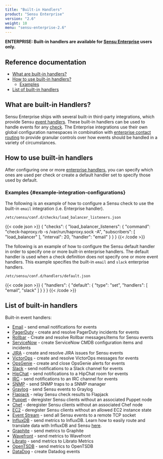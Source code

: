 ```yaml
---
title: "Built-in Handlers"
product: "Sensu Enterprise"
version: "2.6"
weight: 10
menu: "sensu-enterprise-2.6"
---
```

**ENTERPRISE: Built-in handlers are available for [Sensu Enterprise][0]
users only.**

## Reference documentation

- [What are built-in handlers?](#what-are-built-in-handlers)
- [How to use built-in handlers?](#how-to-use-built-in-handlers)
  - [Examples](#example-integration-configurations)
- [List of built-in handlers](#list-of-built-in-handlers)

## What are built-in Handlers?

Sensu Enterprise ships with several built-in third-party integrations, which
provide Sensu [event handlers][1]. These built-in handlers can be used to handle
events for any [check][2]. The Enterprise integrations use their own global
configuration namespaces in combination with [enterprise contact routing][3] to
provide granular controls over how events should be handled in a variety of
circumstances.

## How to use built-in handlers

After configuring one or more [enterprise handlers][4], you can specify which
ones are used per check or create a default handler set to specify those used by
default.

### Examples {#example-integration-configurations}

The following is an example of how to configure a Sensu check to use the
built-in `email` integration (i.e. Enterprise handler).

`/etc/sensu/conf.d/checks/load_balancer_listeners.json`

{{< code json >}}
{
  "checks": {
    "load_balancer_listeners": {
      "command": "check-haproxy.rb -s /var/run/haproxy.sock -A",
      "subscribers": [
        "load_balancer"
      ],
      "interval": 20,
      "handler": "email"
    }
  }
}
{{< /code >}}

The following is an example of how to configure the Sensu default handler in
order to specify one or more built-in enterprise handlers. The default handler
is used when a check definition does not specify one or more event handlers.
This example specifies the built-in `email` and `slack` enterprise handlers.

`/etc/sensu/conf.d/handlers/default.json`

{{< code json >}}
{
  "handlers": {
    "default": {
      "type": "set",
      "handlers": [
        "email",
        "slack"
      ]
    }
  }
}
{{< /code >}}


## List of built-in handlers

Built-in event handlers:

- [Email](../integrations/email) - send email notifications for events
- [PagerDuty](../integrations/pagerduty) - create and resolve PagerDuty incidents for events
- [Rollbar](../integrations/rollbar) - Create and resolve Rollbar messages/items for Sensu events
- [ServiceNow](../integrations/servicenow) - create ServiceNow CMDB configuration items and incidents
- [JIRA](../integrations/jira) - create and resolve JIRA issues for Sensu events
- [VictorOps](../integrations/victorops) - create and resolve VictorOps messages for events
- [OpsGenie](../integrations/opsgenie) - create and close OpsGenie alerts for events
- [Slack](../integrations/slack) - send notifications to a Slack channel for events
- [HipChat](../integrations/hipchat) - send notifications to a HipChat room for events
- [IRC](../integrations/irc) - send notifications to an IRC channel for events
- [SNMP](../integrations/snmp) - send SNMP traps to a SNMP manager
- [Graylog](../integrations/graylog) - send Sensu events to Graylog
- [Flapjack](../integrations/flapjack) - relay Sensu check results to Flapjack
- [Puppet](../integrations/puppet) - deregister Sensu clients without an associated Puppet node
- [Chef](../integrations/chef) - deregister Sensu clients without an associated Chef node
- [EC2](../integrations/ec2) - deregister Sensu clients without an allowed EC2 instance state
- [Event Stream](../integrations/event_stream) - send all Sensu events to a remote TCP socket
- [InfluxDB](../integrations/influxdb) - send metrics to InfluxDB. Learn how to easily route and translate data with InfluxDB and Sensu [here][5].
- [Graphite](../integrations/graphite) - send metrics to Graphite
- [Wavefront](../integrations/wavefront) - send metrics to Wavefront
- [Librato](../integrations/librato) - send metrics to Librato Metrics
- [OpenTSDB](../integrations/opentsdb) - send metrics to OpenTSDB
- [DataDog](../integrations/datadog) - create Datadog events

[?]:  #
[0]:  /sensu-enterprise
[1]:  /sensu-core/1.0/reference/handlers
[2]:  /sensu-core/1.0/reference/checks
[3]:  ../contact-routing
[4]:  #list-of-built-in-handlers
[5]: http://monitoringlove.sensu.io/influxdb
